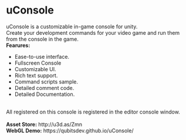 # uConsole
uConsole is a customizable in-game console for unity.<br>
Create your development commands for your video game and run them from the console in the game.<br>
<strong>Fearures:</strong>
- Ease-to-use interface.
- Fullscreen Console
- Customizable UI.
- Rich text support.
- Command scripts sample.
- Detailed comment code.
- Detailed Documentation.
<br>
All registered on this console is registered in the editor console window.<br>
<br>
<strong>Asset Store:</strong>
http://u3d.as/Zmn
<br>
<strong>WebGL Demo:</strong>
https://qubitsdev.github.io/uConsole/
